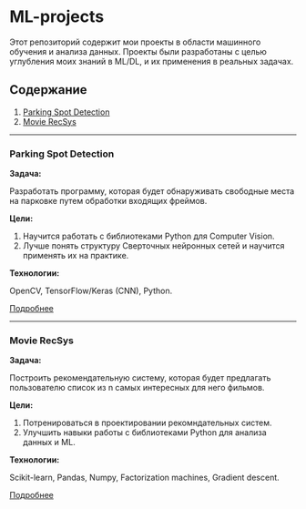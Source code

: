 # ML-projects
Этот репозиторий содержит мои проекты в области машинного обучения и анализа данных. Проекты были разработаны с целью углубления моих знаний в ML/DL, и их применения в реальных задачах.
## Содержание
1. [Parking Spot Detection](#parking-spot-detection)
2. [Movie RecSys](#movie-recsys)
---

### Parking Spot Detection
**Задача:**

Разработать программу, которая будет обнаруживать свободные места на парковке путем обработки входящих фреймов.

**Цели:** 
1. Научится работать с библиотеками Python для Computer Vision.
2. Лучше понять структуру Сверточных нейронных сетей и научится применять их на практике.

**Технологии:**

OpenCV, TensorFlow/Keras (CNN), Python.

[Подробнее](./Parking-spot-detection)

---

### Movie RecSys
**Задача:**

Построить рекомендательную систему, которая будет предлагать пользователю список из n самых интересных для него фильмов.

**Цели:** 
1. Потренироваться в проектировании рекомндательных систем.
2. Улучшить навыки работы с библиотеками Python для анализа данных и ML.

**Технологии:**

Scikit-learn, Pandas, Numpy, Factorization machines, Gradient descent.

[Подробнее](./Movie-RecSys)
